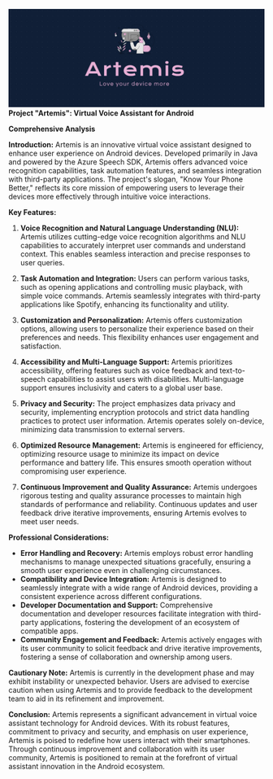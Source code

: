 ![Logo](https://github.com/Terminal127/Artemis-android/blob/main/artemisbanner.png)
**Project "Artemis": Virtual Voice Assistant for Android**

**Comprehensive Analysis**

**Introduction:**
Artemis is an innovative virtual voice assistant designed to enhance user experience on Android devices. Developed primarily in Java and powered by the Azure Speech SDK, Artemis offers advanced voice recognition capabilities, task automation features, and seamless integration with third-party applications. The project's slogan, "Know Your Phone Better," reflects its core mission of empowering users to leverage their devices more effectively through intuitive voice interactions.

**Key Features:**
1. **Voice Recognition and Natural Language Understanding (NLU):** Artemis utilizes cutting-edge voice recognition algorithms and NLU capabilities to accurately interpret user commands and understand context. This enables seamless interaction and precise responses to user queries.

2. **Task Automation and Integration:** Users can perform various tasks, such as opening applications and controlling music playback, with simple voice commands. Artemis seamlessly integrates with third-party applications like Spotify, enhancing its functionality and utility.

3. **Customization and Personalization:** Artemis offers customization options, allowing users to personalize their experience based on their preferences and needs. This flexibility enhances user engagement and satisfaction.

4. **Accessibility and Multi-Language Support:** Artemis prioritizes accessibility, offering features such as voice feedback and text-to-speech capabilities to assist users with disabilities. Multi-language support ensures inclusivity and caters to a global user base.

5. **Privacy and Security:** The project emphasizes data privacy and security, implementing encryption protocols and strict data handling practices to protect user information. Artemis operates solely on-device, minimizing data transmission to external servers.

6. **Optimized Resource Management:** Artemis is engineered for efficiency, optimizing resource usage to minimize its impact on device performance and battery life. This ensures smooth operation without compromising user experience.

7. **Continuous Improvement and Quality Assurance:** Artemis undergoes rigorous testing and quality assurance processes to maintain high standards of performance and reliability. Continuous updates and user feedback drive iterative improvements, ensuring Artemis evolves to meet user needs.

**Professional Considerations:**
- **Error Handling and Recovery:** Artemis employs robust error handling mechanisms to manage unexpected situations gracefully, ensuring a smooth user experience even in challenging circumstances.
- **Compatibility and Device Integration:** Artemis is designed to seamlessly integrate with a wide range of Android devices, providing a consistent experience across different configurations.
- **Developer Documentation and Support:** Comprehensive documentation and developer resources facilitate integration with third-party applications, fostering the development of an ecosystem of compatible apps.
- **Community Engagement and Feedback:** Artemis actively engages with its user community to solicit feedback and drive iterative improvements, fostering a sense of collaboration and ownership among users.

**Cautionary Note:**
Artemis is currently in the development phase and may exhibit instability or unexpected behavior. Users are advised to exercise caution when using Artemis and to provide feedback to the development team to aid in its refinement and improvement.

**Conclusion:**
Artemis represents a significant advancement in virtual voice assistant technology for Android devices. With its robust features, commitment to privacy and security, and emphasis on user experience, Artemis is poised to redefine how users interact with their smartphones. Through continuous improvement and collaboration with its user community, Artemis is positioned to remain at the forefront of virtual assistant innovation in the Android ecosystem.

